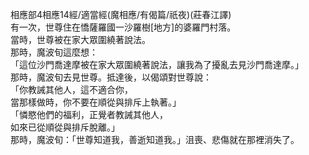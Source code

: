 相應部4相應14經/適當經(魔相應/有偈篇/祇夜)(莊春江譯)  
有一次，世尊住在憍薩羅國一沙羅樹[地方]的婆羅門村落。  
當時，世尊被在家大眾圍繞著說法。  
那時，魔波旬這麼想：  
「這位沙門喬達摩被在家大眾圍繞著說法，讓我為了擾亂去見沙門喬達摩。」  
那時，魔波旬去見世尊。抵達後，以偈頌對世尊說：  
「你教誡其他人，這不適合你，  
當那樣做時，你不要在順從與排斥上執著。」  
「憐愍他們的福利，正覺者教誡其他人，  
如來已從順從與排斥脫離。」  
那時，魔波旬：「世尊知道我，善逝知道我。」沮喪、悲傷就在那裡消失了。  
  
  
